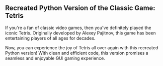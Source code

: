 ## Recreated Python Version of the Classic Game: Tetris

If you're a fan of classic video games, then you've definitely played the iconic Tetris. Originally developed by Alexey Pajitnov, this game has been entertaining players of all ages for decades.

Now, you can experience the joy of Tetris all over again with this recreated Python version! With clean and efficient code, this version promises a seamless and enjoyable GUI gaming experience.

